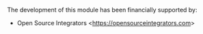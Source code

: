 The development of this module has been financially supported by:

- Open Source Integrators \<<https://opensourceintegrators.com>\>

